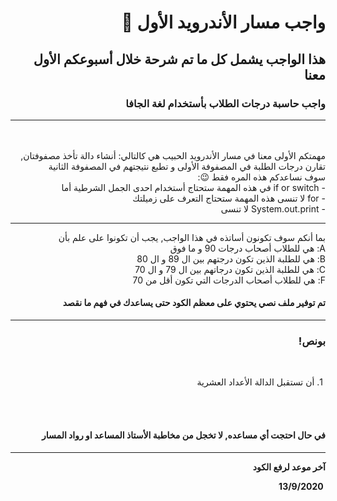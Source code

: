 <div dir = "rtl">

# واجب مسار الأندرويد الأول 💚
## هذا الواجب يشمل كل ما تم شرحة خلال أسبوعكم الأول معنا
### واجب حاسبة درجات الطلاب بأستخدام لغة الجافا 
<hr>
<br>
<br>
مهمتكم الأولى معنا في مسار الأندرويد الحبيب هي كالتالي:
أنشاء دالة تأخذ مصفوفتان, تقارن درجات الطلبة في المصفوفة الأولى و تطبع نتيجتهم في المصفوفة الثانية
<br>
سوف نساعدكم هذه المره فقط 😉:
<br> 
 -  if or switch في هذه المهمة ستحتاج أستخدام احدى الجمل الشرطية أما 
<br>
 - for لا تنسى هذه المهمة ستحتاج التعرف على زميلتك
<br>
 - System.out.print لا تنسى 
<br>
<hr>
 بما أنكم سوف تكونون أساتذه في هذا الواجب, يجب أن تكونوا على علم بأن
<br>
A: هي للطلاب أصحاب درجات 90 و ما فوق
<br>
B: هي للطلبة الذين تكون درجتهم بين ال 89 و ال 80
<br>
C: هي للطلبة الذين تكون درجاتهم بين ال 79 و ال 70
<br>
F: هي للطلاب أصحاب الدرجات التي تكون أقل من 70

<br>

#### تم توفير ملف نصي يحتوي على معظم الكود حتى يساعدك في فهم ما نقصد
<hr>

### بونص!

<br>

&#x202b; 1. أن تستقبل الدالة الأعداد العشرية

<br>
<br>

####  في حال احتجت أي مساعده, لا تخجل من مخاطبة الأستاذ المساعد او رواد المسار 
<hr>
<b>آخر موعد لرفع الكود

&#x202b; 13/9/2020

</div>
